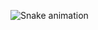 ![Snake animation](https://github.com/huguds/huguds/blob/output/github-contribution-grid-snake.svg)
